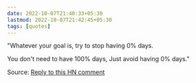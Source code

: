 ```yaml
---
date: 2022-10-07T21:40:33+05:30
lastmod: 2022-10-07T21:42:45+05:30
tags: [quotes]
---
```


"Whatever your goal is, try to stop having 0% days.

You don't need to have 100% days, Just avoid having 0% days."


Source: [Reply to this HN comment](https://news.ycombinator.com/item?id=33118584#33119845)
